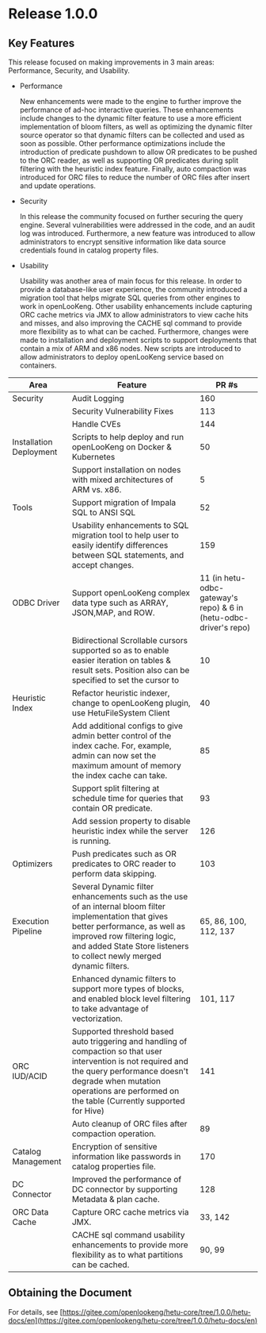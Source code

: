 # Release 1.0.0

## Key Features

This release focused on making improvements in 3 main areas: Performance, Security, and Usability.  

* Performance

    New enhancements were made to the engine to further improve the performance of ad-hoc interactive queries. These enhancements include changes to the dynamic filter feature to use a more efficient implementation of bloom filters, as well as optimizing the dynamic filter source operator so that dynamic filters can be collected and used as soon as possible.  Other performance optimizations include the introduction of  predicate pushdown to allow OR predicates to be pushed to the ORC reader, as well as supporting OR predicates during split filtering with the heuristic index feature. Finally, auto compaction was introduced for ORC files to reduce the number of ORC files after insert and update operations.

* Security

    In this release the community focused on further securing the query engine. Several vulnerabilities were addressed in the code, and an audit log was introduced. Furthermore, a new feature was introduced to allow administrators to encrypt sensitive information like data source credentials found in catalog property files.

* Usability

    Usability was another area of main focus for this release. In order to provide a database-like user experience, the community introduced a migration tool that helps migrate SQL queries from other engines to work in openLooKeng. Other usability enhancements include capturing ORC cache metrics via JMX to allow administrators to view cache hits and misses, and also improving the CACHE sql command to provide more flexibility as to what can be cached. Furthermore, changes were made to installation and deployment scripts to support deployments that contain a mix of ARM and x86 nodes. New scripts are introduced to allow administrators to deploy openLooKeng service based on containers.


| Area                    | Feature                                                      | PR #s                                                        |
| ----------------------- | ------------------------------------------------------------ | ------------------------------------------------------------ |
| Security                | Audit Logging                                                | 160                                                          |
|                         | Security Vulnerability Fixes                                 | 113                                                          |
|                         | Handle CVEs                                                  | 144                                                          |
| Installation Deployment | Scripts to help deploy and run openLooKeng on Docker & Kubernetes | 50                                                           |
|                         | Support installation on nodes with mixed architectures of ARM vs. x86. | 5                                                            |
| Tools                   | Support migration of Impala SQL to ANSI SQL                  | 52                                                           |
|                         | Usability enhancements to SQL migration tool to help user to easily identify differences between SQL statements, and accept changes. | 159                                                          |
| ODBC Driver             | Support openLooKeng complex data type such as ARRAY, JSON,MAP, and ROW. | 11 (in hetu-odbc-gateway's repo) & 6 in (hetu-odbc-driver's repo) |
|                         | Bidirectional Scrollable cursors supported so as to enable easier iteration on tables & result sets. Position also can be specified to set the cursor to | 10                                                           |
| Heuristic Index         | Refactor heuristic indexer, change to openLooKeng plugin, use HetuFileSystem Client | 40                                                           |
|                         | Add additional configs to give admin better control of the index cache. For, example, admin can now set the maximum amount of memory the index cache can take. | 85                                                           |
|                         | Support split filtering at schedule time for queries that contain OR predicate. | 93                                                           |
|                         | Add session property to disable heuristic index while the server is running. | 126                                                          |
| Optimizers              | Push predicates such as OR predicates to ORC reader to perform data skipping. | 103                                                          |
| Execution Pipeline      | Several Dynamic filter enhancements such as the use of an internal bloom filter implementation that gives better performance, as well as improved row filtering logic, and added State Store listeners to collect newly merged dynamic filters. | 65, 86, 100, 112, 137                                        |
|                         | Enhanced dynamic filters to support more types of blocks, and enabled block level filtering to take advantage of vectorization. | 101, 117                                                     |
| ORC IUD/ACID            | Supported threshold based auto triggering and handling of compaction so that user intervention is not required and the query performance doesn't degrade when mutation operations are performed on the table (Currently supported for Hive) | 141                                                          |
|                         | Auto cleanup of ORC files after compaction operation.        | 89                                                           |
| Catalog Management      | Encryption of sensitive information like passwords in catalog properties file. | 170                                                          |
| DC Connector            | Improved the performance of DC connector by supporting Metadata & plan cache. | 128                                                          |
| ORC Data Cache          | Capture ORC cache metrics via JMX.                           | 33, 142                                                      |
|                         | CACHE sql command usability enhancements to provide more flexibility as to what partitions can be cached. | 90, 99                                                       |


## Obtaining the Document 

For details, see [https://gitee.com/openlookeng/hetu-core/tree/1.0.0/hetu-docs/en](https://gitee.com/openlookeng/hetu-core/tree/1.0.0/hetu-docs/en)


